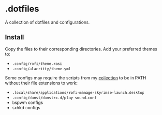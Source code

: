 # .dotfiles

A collection of dotfiles and configurations.

## Install

Copy the files to their corresponding directories. Add your preferred themes
to:

- `.config/rofi/theme.rasi`
- `.config/alacritty/theme.yml`

Some configs may require the scripts from my
[collection](https://github.com/vladstojna/assorted-scripts) to be in PATH
without their file extensions to work:

- `.local/share/applications/rofi-manage-skyrimse-launch.desktop`
- `.config/dunst/dunstrc.d/play-sound.conf`
- bspwm configs
- sxhkd configs
